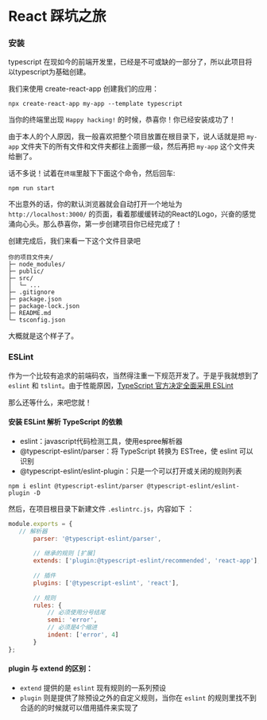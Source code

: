 # React 踩坑之旅

### 安装

typescript 在现如今的前端开发里，已经是不可或缺的一部分了，所以此项目将以typescript为基础创建。

我们来使用 create-react-app 创建我们的应用：

```
npx create-react-app my-app --template typescript
```

当你的终端里出现 `Happy hacking!` 的时候，恭喜你！你已经安装成功了！

由于本人的个人原因，我一般喜欢把整个项目放置在根目录下，说人话就是把 `my-app` 文件夹下的所有文件和文件夹都往上面挪一级，然后再把 `my-app` 这个文件夹给删了。

话不多说！试着在`终端`里敲下下面这个命令，然后回车:

```
npm run start
```

不出意外的话，你的默认浏览器就会自动打开一个地址为 `http://localhost:3000/` 的页面，看着那缓缓转动的React的Logo，兴奋的感觉涌向心头。那么恭喜你，第一步创建项目你已经完成了！

创建完成后，我们来看一下这个文件目录吧

```text
你的项目文件夹/
├─ node_modules/
├─ public/
├─ src/
│  └─ ...
├─ .gitignore
├─ package.json
├─ package-lock.json
├─ README.md
└─ tsconfig.json
```

大概就是这个样子了。

### ESLint

作为一个比较有追求的前端码农，当然得注重一下规范开发了。于是乎我就想到了 `eslint` 和 `tslint`。由于性能原因，[TypeScript 官方决定全面采用 ESLint](https://eslint.org/blog/2019/01/future-typescript-eslint#top)

那么还等什么，来吧您就！

#### 安装 ESLint 解析 TypeScript 的依赖

- eslint：javascript代码检测工具，使用espree解析器
- @typescript-eslint/parser：将 TypeScript 转换为 ESTree，使 eslint 可以识别
- @typescript-eslint/eslint-plugin：只是一个可以打开或关闭的规则列表

```
npm i eslint @typescript-eslint/parser @typescript-eslint/eslint-plugin -D
```

然后，在项目根目录下新建文件 `.eslintrc.js`，内容如下 ：

```js
module.exports = {
   // 解析器
       parser: '@typescript-eslint/parser',
   
       // 继承的规则 [扩展]
       extends: ['plugin:@typescript-eslint/recommended', 'react-app'],
   
       // 插件
       plugins: ['@typescript-eslint', 'react'],
   
       // 规则
       rules: {
           // 必须使用分号结尾
           semi: 'error',
           // 必须是4个缩进
           indent: ['error', 4]
       }
};
```

#### plugin 与 extend 的区别：

- `extend` 提供的是 `eslint` 现有规则的一系列预设
- `plugin` 则是提供了除预设之外的自定义规则，当你在 `eslint` 的规则里找不到合适的的时候就可以借用插件来实现了






























